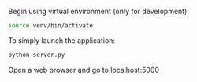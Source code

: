 Begin using virtual environment (only for development):
```bash
source venv/bin/activate
```

To simply launch the application:
```bash
python server.py
```
Open a web browser and go to localhost:5000